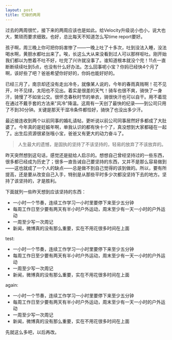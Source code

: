 ```yaml
---
layout: post
title: 忙碌的两周
---
```


过去的两周很忙，接下来的两周应该也是如此。给Velocity升级说小也小，说大也大，繁琐而要求细致。也好，总比每天不知道怎么写time report要好。

孩子啊，周三晚上你可把你妈害惨了——一晚上吐了十多次，吐到没法入睡，没法喝水啊，黄胆水都吐出来了。唉，长这么大从来没看到过人可以那样呕吐。刚开始我们都以为憋着不吐不好，吐完了兴许就没事了。谁知道根本就没个完！11点一直断断续续吐到5点，也没有什么好办法。怎么回事呢小宝？你妈已经快4个月了啊，该好些了吧？爸爸希望你好好的，你妈也能好好的。

已经三月了，南京却还没有走出冷冬，就像某人说的，今年的春雨真贱啊！花不见开，叶不见绿，太阳也不见出。着实是很差的天气！骑车也很不爽，骑快了一身汗，骑慢了不如坐公交。很怀念春秋时节的单衣，骑很快汗也可以自干。用不着现在通过不戴手套的方法来"风冷"降温。这周有一天创了最快的纪录——到公司只用了不到30分钟。关键是那天干湿冷条件都恰好，骑快了也没出多少汗。

最近接连收到两个以前同事的婚礼请帖，更听说以前公司同事居然好多都成了大肚婆了。今年真的是妊娠年啊，单我认识的都有快十个了，真没想到大家都碰在一起了。出生后资源很紧张哦小宝，爸爸又有更大的动力奋斗了。

>人生最大的遗憾，是固执的坚持了不该坚持的，轻易的放弃了不该放弃的。

昨天突然想到这句话，感觉还是挺给人启示的。想想自己曾经坚持过的一些东西，很多都已经成为历史了；很多一直告诫自己要坚持的东西，又并不是那么容易做到——这也就成了一个人的缺点——总是做不到自己觉得的该到做的。所以，要有所提高，还是要从改变自己入手，特别是从那些平时多少次都没坚持下去的地方。坚持了该坚持的，才是胜利。

下面就列一些昨天想到应该坚持的东西：

*  一小时一个节奏，连续工作学习一小时里要停下来至少五分钟
*  每周工作日至少要有两天有半小时户外运动，周末至少有一天一小时的户外运动
*  一周至少写一次周记 
*  新闻，微博真的没有那么重要，实在不用花很多时间在上面

test:

+  一小时一个节奏，连续工作学习一小时里要停下来至少五分钟
+  每周工作日至少要有两天有半小时户外运动，周末至少有一天一小时的户外运动
+  一周至少写一次周记 
+  新闻，微博真的没有那么重要，实在不用花很多时间在上面

again:


-  一小时一个节奏，连续工作学习一小时里要停下来至少五分钟
-  每周工作日至少要有两天有半小时户外运动，周末至少有一天一小时的户外运动
-  一周至少写一次周记 
-  新闻，微博真的没有那么重要，实在不用花很多时间在上面

先就这么多吧，以后再改。



